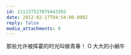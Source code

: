 ```yaml
---
id: 111137527879443302
date: 2012-02-17T04:54:00.000Z
reply: false
media_attachments: 0
---
```


那些允许被挥霍的时光叫做青春！ O 大大的小蜗牛 ​​​​

